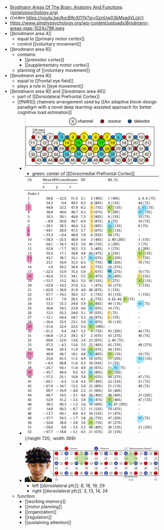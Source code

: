 - [Brodmann Areas Of The Brain: Anatomy And Functions (simplypsychology.org)](https://www.simplypsychology.org/brodmann-areas.html)
- {{video https://youtu.be/AvcB9cXI1Yk?si=GznUw03bMsadVLck}}
- https://www.simplypsychology.org/wp-content/uploads/Brodmann-areas-map-1024x796.jpeg
- [[brodmann area 4]]
	- equal to [[primary motor cortex]]
	- control [[voluntary movement]]
- [[brodmann area 6]]
	- contains:
		- [[premotor cortex]]
		- [[supplementary motor cortex]]
	- planning of [[voluntary movement]]
- [[brodmann area 8]]
	- equal to [[frontal eye field]]
	- plays a role in [[eye movement]]
- [[brodmann area 9]] and [[brodmann area 46]]
	- part of [[Dorsolateral Prefrontal Cortex]]
	- [[fNIRS]] channels arrangement used by [[An adaptive block-design paradigm with a novel deep learning-assisted approach for better cognitive load estimation]]
		- ![image.png](../assets/image_1727807599031_0.png)
			- green: center of [[Dorsomedial Prefrontal Cortex]]
		- ![image.png](../assets/image_1719249180786_0.png){:height 720, :width 369}
		-
		- ![image.png](../assets/image_1720292183995_0.png)
			- left [[dorsolateral pfc]]: 8, 18, 19, 29
			- right [[dorsolateral pfc]]: 3, 13, 14, 24
	- function:
		- [[working memory]]
		- [[motor planning]]
		- [[organization]]
		- [[regulation]]
		- [[sustaining attention]]
